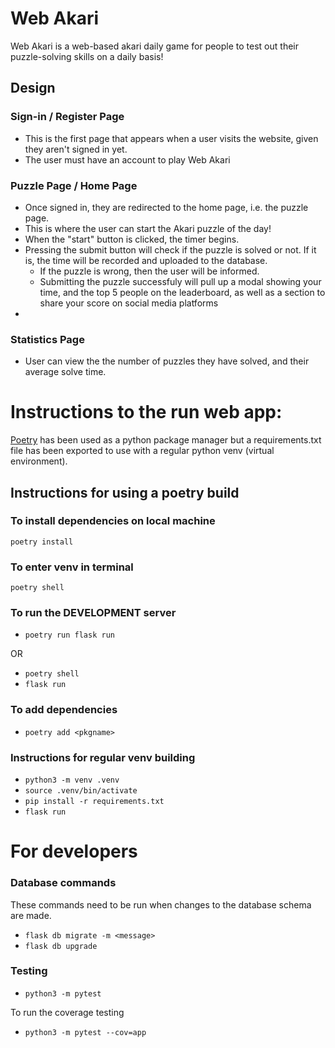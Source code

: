 # Web Akari
Web Akari is a web-based akari daily game for people to test out their puzzle-solving skills on a daily basis!

## Design
### Sign-in / Register Page
- This is the first page that appears when a user visits the website, given they aren't signed in yet.
- The user must have an account to play Web Akari

### Puzzle Page / Home Page
- Once signed in, they are redirected to the home page, i.e. the puzzle page.
- This is where the user can start the Akari puzzle of the day!
- When the "start" button is clicked, the timer begins.
- Pressing the submit button will check if the puzzle is solved or not. If it is, the time will be recorded and uploaded to the database.
  - If the puzzle is wrong, then the user will be informed.
  - Submitting the puzzle successfuly will pull up a modal showing your time, and the top 5 people on the leaderboard, as well as a section to share your score on social media platforms
- 

### Statistics Page
- User can view the the number of puzzles they have solved, and their average solve time.

# Instructions to the run web app:
[Poetry](https://python-poetry.org/docs/) has been used as a python package manager but a requirements.txt file has been exported to use with a regular python venv (virtual environment).


## Instructions for using a poetry build

### To install dependencies on local machine
`poetry install`

### To enter venv in terminal
`poetry shell`

### To run the DEVELOPMENT server
- `poetry run flask run`

OR

- `poetry shell` <br>
- `flask run`

### To add dependencies
- `poetry add <pkgname>`

### Instructions for regular venv building
- `python3 -m venv .venv`
- `source .venv/bin/activate`
- `pip install -r requirements.txt`
- `flask run`

# For developers
### Database commands
These commands need to be run when changes to the database schema are made.

- `flask db migrate -m <message>`
- `flask db upgrade`

### Testing
- `python3 -m pytest`

To run the coverage testing
- `python3 -m pytest --cov=app`
